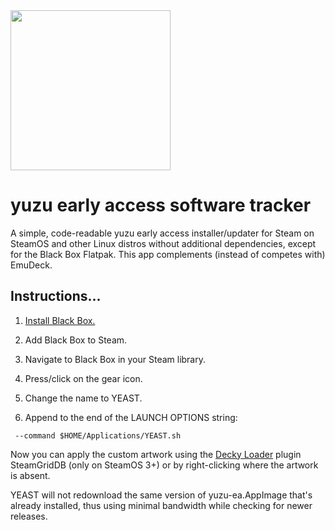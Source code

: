 <img src="https://raw.githubusercontent.com/styromaniac/YEAST/main/YEAST-capsule.png" width="256">

# yuzu early access software tracker

A simple, code-readable yuzu early access installer/updater for Steam on SteamOS and other Linux distros without additional dependencies, except for the Black Box Flatpak. This app complements (instead of competes with) EmuDeck.

## Instructions...

1. [Install Black Box.](https://flathub.org/apps/com.raggesilver.BlackBox)

2. Add Black Box to Steam.

3. Navigate to Black Box in your Steam library.

4. Press/click on the gear icon.

5. Change the name to YEAST.

6. Append to the end of the LAUNCH OPTIONS string:
```
 --command $HOME/Applications/YEAST.sh
```
Now you can apply the custom artwork using the [Decky Loader](https://decky.xyz/) plugin SteamGridDB (only on SteamOS 3+) or by right-clicking where the artwork is absent.

YEAST will not redownload the same version of yuzu-ea.AppImage that's already installed, thus using minimal bandwidth while checking for newer releases.
